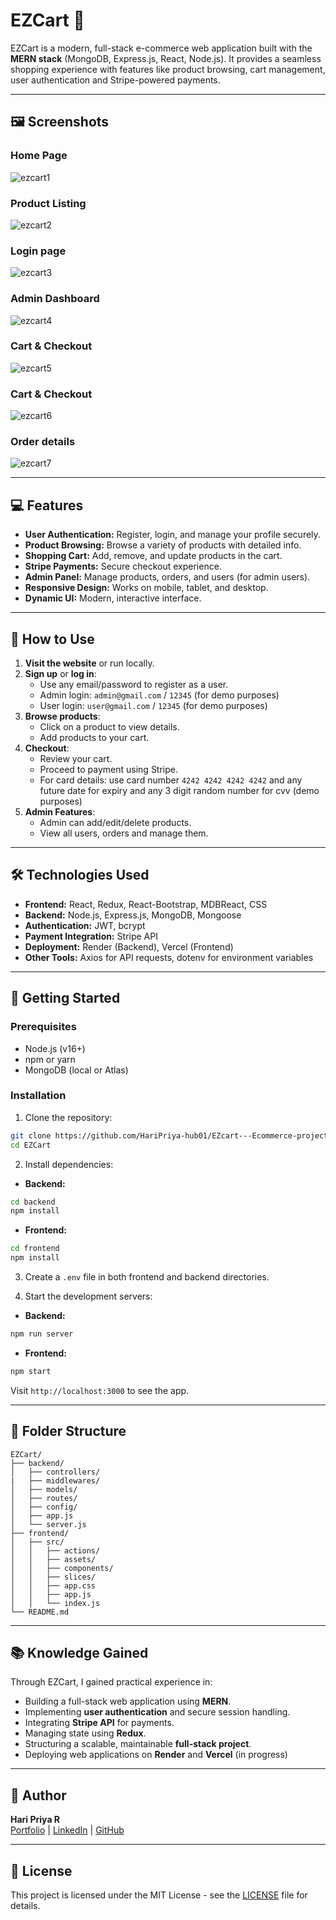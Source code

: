 # EZCart 🛒

EZCart is a modern, full-stack e-commerce web application built with the **MERN stack** (MongoDB, Express.js, React, Node.js). It provides a seamless shopping experience with features like product browsing, cart management, user authentication and Stripe-powered payments.

---


## 🖼️ Screenshots

### Home Page

![ezcart1](https://github.com/user-attachments/assets/593ef043-ae79-476d-899f-764336443cfe)


### Product Listing

![ezcart2](https://github.com/user-attachments/assets/d4927dc0-c0a3-4732-9c68-93a47c8daef2)


### Login page
![ezcart3](https://github.com/user-attachments/assets/ab0b7e03-c740-43bf-9968-b85f792f7359)


### Admin Dashboard
![ezcart4](https://github.com/user-attachments/assets/f2033d57-9c30-47ba-8f3f-6008108b7a9b)



### Cart & Checkout
![ezcart5](https://github.com/user-attachments/assets/46a96dc0-a978-4d8f-b64b-f94092ba06dd)



### Cart & Checkout
![ezcart6](https://github.com/user-attachments/assets/4a1cda8a-ecbb-4aa9-90bf-e0fc544b6dbd)



### Order details
![ezcart7](https://github.com/user-attachments/assets/5ad2a6c0-e6ea-4b32-b87d-92e14b67bf6a)

---

## 💻 Features

- **User Authentication:** Register, login, and manage your profile securely.
- **Product Browsing:** Browse a variety of products with detailed info.
- **Shopping Cart:** Add, remove, and update products in the cart.
- **Stripe Payments:** Secure checkout experience.
- **Admin Panel:** Manage products, orders, and users (for admin users).
- **Responsive Design:** Works on mobile, tablet, and desktop.
- **Dynamic UI:** Modern, interactive interface.

---

## 📝 How to Use

1. **Visit the website** or run locally.
2. **Sign up** or **log in**:
   - Use any email/password to register as a user.
   - Admin login: `admin@gmail.com` / `12345` (for demo purposes)
   - User login: `user@gmail.com` / `12345` (for demo purposes)
3. **Browse products**:
   - Click on a product to view details.
   - Add products to your cart.
4. **Checkout**:
   - Review your cart.
   - Proceed to payment using Stripe.
   - For card details: use card number `4242 4242 4242 4242` and any future date for expiry and any 3 digit random number for cvv (demo purposes)
5. **Admin Features**:
   - Admin can add/edit/delete products.
   - View all users, orders and manage them.

---

## 🛠️ Technologies Used

- **Frontend:** React, Redux, React-Bootstrap, MDBReact, CSS
- **Backend:** Node.js, Express.js, MongoDB, Mongoose
- **Authentication:** JWT, bcrypt
- **Payment Integration:** Stripe API
- **Deployment:** Render (Backend), Vercel (Frontend)
- **Other Tools:** Axios for API requests, dotenv for environment variables

---

## 🚀 Getting Started

### Prerequisites

- Node.js (v16+)
- npm or yarn
- MongoDB (local or Atlas)

### Installation

1. Clone the repository:

```bash
git clone https://github.com/HariPriya-hub01/EZcart---Ecommerce-project.git
cd EZCart
```

2. Install dependencies:

- **Backend:**

```bash
cd backend
npm install
```

- **Frontend:**

```bash
cd frontend
npm install
```

3. Create a `.env` file in both frontend and backend directories.

4. Start the development servers:

- **Backend:**

```bash
npm run server
```

- **Frontend:**

```bash
npm start
```

Visit `http://localhost:3000` to see the app.

---

## 📂 Folder Structure

```
EZCart/
├── backend/
│   ├── controllers/
|   ├── middlewares/
│   ├── models/
│   ├── routes/
│   ├── config/
│   ├── app.js
│   └── server.js
├── frontend/
│   ├── src/
│   │   ├── actions/
│   │   ├── assets/
│   │   ├── components/
│   │   ├── slices/
│   │   ├── app.css
│   │   ├── app.js
│   │   └── index.js
└── README.md
```

---

## 📚 Knowledge Gained

Through EZCart, I gained practical experience in:

- Building a full-stack web application using **MERN**.
- Implementing **user authentication** and secure session handling.
- Integrating **Stripe API** for payments.
- Managing state using **Redux**.
- Structuring a scalable, maintainable **full-stack project**.
- Deploying web applications on **Render** and **Vercel** (in progress)

---

## 👤 Author

**Hari Priya R**\
[Portfolio](https://hari-priya-portfolio.vercel.app/) | [LinkedIn](https://www.linkedin.com/in/haripriyaradhakrishnan/) | [GitHub](https://github.com/HariPriya-hub01)

---

## 📄 License

This project is licensed under the MIT License - see the [LICENSE](LICENSE) file for details.
